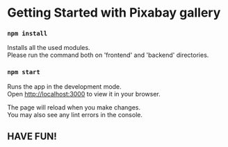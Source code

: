 # Getting Started with Pixabay gallery

### `npm install`

Installs all the used modules.\
Please run the command both on 'frontend' and 'backend' directories.


### `npm start`

Runs the app in the development mode.\
Open [http://localhost:3000](http://localhost:3000) to view it in your browser.

The page will reload when you make changes.\
You may also see any lint errors in the console.

## HAVE FUN!
